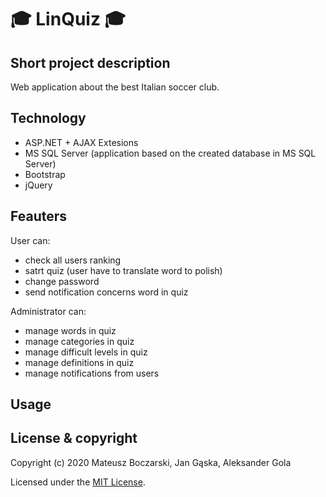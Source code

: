 # :mortar_board: LinQuiz :mortar_board:

## Short project description

Web application about the best Italian soccer club. 

## Technology

- ASP.NET + AJAX Extesions
- MS SQL Server (application based on the created database in MS SQL Server)
- Bootstrap
- jQuery

## Feauters

User can:
- check all users ranking
- satrt quiz (user have to translate word to polish)
- change password
- send notification concerns word in quiz

Administrator can:
- manage words in quiz
- manage categories in quiz
- manage difficult levels in quiz
- manage definitions in quiz
- manage notifications from users

## Usage



## License & copyright

Copyright (c) 2020 Mateusz Boczarski, Jan Gąska, Aleksander Gola

Licensed under the [MIT License](LICENSE).



